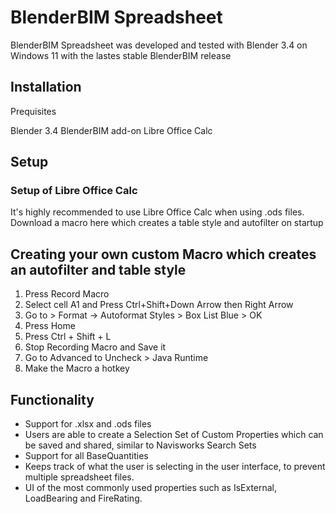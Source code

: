 # BlenderBIM Spreadsheet

BlenderBIM Spreadsheet was developed and tested with Blender 3.4 on Windows 11 with the lastes stable BlenderBIM release
## Installation

Prequisites

Blender 3.4
BlenderBIM add-on
Libre Office Calc

## Setup 

### Setup of Libre Office Calc
It's highly recommended to use Libre Office Calc when using .ods files.
Download a macro here which creates a table style and autofilter on startup
## Creating your own custom Macro which creates an autofilter and table style

1. Press Record Macro
2. Select cell A1 and Press Ctrl+Shift+Down Arrow then Right Arrow
3. Go to > Format -> Autoformat Styles > Box List Blue > OK
4. Press Home
5. Press Ctrl + Shift + L
6. Stop Recording Macro and Save it
7. Go to Advanced to Uncheck > Java Runtime
8. Make the Macro a hotkey

## Functionality

- Support for .xlsx and .ods files
- Users are able to create a Selection Set of Custom Properties which can be saved and shared, similar to Navisworks Search Sets
- Support for all BaseQuantities
- Keeps track of what the user is selecting in the user interface, to prevent multiple spreadsheet files.
- UI of the most commonly used properties such as IsExternal, LoadBearing and FireRating.